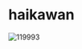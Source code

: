 # haikawan
![119993](https://user-images.githubusercontent.com/93065795/161187470-681e3edd-8151-46ab-affa-d32425808900.gif)
